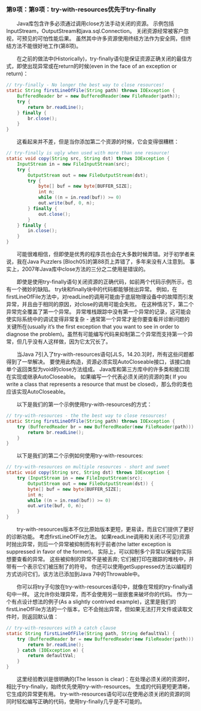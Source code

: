 ### 第9项：第9项：try-with-resources优先于try-finally

&emsp;&emsp;Java库包含许多必须通过调用close方法手动关闭的资源。 示例包括InputStream，OutputStream和java.sql.Connection。 关闭资源经常被客户忽视，可预见的可怕性能后果。 虽然其中许多资源使用终结方法作为安全网，但终结方法不能很好地工作(第8项)。

&emsp;&emsp;在之前的做法中(Historically)，try-finally语句是保证资源正确关闭的最佳方式，即使出现异常或在return的时候(even in the face of an exception or return)：

```java
// try-finally - No longer the best way to close resources!
static String firstLineOfFile(String path) throws IOException {
    BufferedReader br = new BufferedReader(new FileReader(path));
    try {
        return br.readLine();
    } finally {
        br.close();
    }
}
```
&emsp;&emsp;这看起来并不差，但是当你添加第二个资源的时候，它会变得很糟糕：

```java
// try-finally is ugly when used with more than one resource!
static void copy(String src, String dst) throws IOException {
    InputStream in = new FileInputStream(src);
    try {
        OutputStream out = new FileOutputStream(dst);
        try {
            byte[] buf = new byte[BUFFER_SIZE];
            int n;
            while ((n = in.read(buf)) >= 0)
            out.write(buf, 0, n);
        } finally {
            out.close();
        }
    } finally {
        in.close();
    }
}
```
&emsp;&emsp;可能很难相信，但即使是优秀的程序员也会在大多数时候弄错。对于初学者来说，我在Java Puzzlers [Bloch05]的第88页上弄错了，多年来没有人注意到。 事实上，2007年Java库中close方法的三分之二使用是错误的。

&emsp;&emsp;即使是使用try-finally语句关闭资源的正确代码，如前两个代码示例所示，也有一个微妙的缺陷。 try块和finally块中的代码都能够抛出异常。 例如，在firstLineOfFile方法中，对readLine的调用可能由于底层物理设备中的故障而引发异常，并且由于相同的原因，对close的调用可能会失败。 在这种情况下，第二个异常完全覆盖了第一个异常。 异常堆栈跟踪中没有第一个异常的记录，这可能会使实际系统中的调试变得非常复杂 - 通常第一个异常才是你要查看并诊断问题的关键所在(usually it’s the first exception that you want to see in order to diagnose the problem)。虽然有可能编写代码来抑制第二个异常而支持第一个异常，但几乎没有人这样做，因为它太冗长了。

&emsp;&emsp;当Java 7引入了try-with-resources语句[JLS，14.20.3]时，所有这些问题都得到了一举解决。 要使用此构造，资源必须实现AutoCloseable接口，该接口由单个返回类型为void的close方法组成。 Java库和第三方库中的许多类和接口现在实现或继承AutoCloseable。 如果编写一个代表必须关闭的资源的类( If you write a class that represents a resource that must be closed)，那么你的类也应该实现AutoCloseable。

&emsp;&emsp;以下是我们的第一个示例使用try-with-resources的方式：

```java
// try-with-resources - the the best way to close resources!
static String firstLineOfFile(String path) throws IOException {
    try (BufferedReader br = new BufferedReader(new FileReader(path))) {
        return br.readLine();
    }
}
```
&emsp;&emsp;以下是我们的第二个示例如何使用try-with-resources:

```java
// try-with-resources on multiple resources - short and sweet
static void copy(String src, String dst) throws IOException {
    try (InputStream in = new FileInputStream(src);
        OutputStream out = new FileOutputStream(dst)) {
        byte[] buf = new byte[BUFFER_SIZE];
        int n;
        while ((n = in.read(buf)) >= 0)
        out.write(buf, 0, n);
    }
}
```

&emsp;&emsp;try-with-resources版本不仅比原始版本更短，更易读，而且它们提供了更好的诊断功能。 考虑firstLineOfFile方法。 如果readLine调用和关闭(不可见)资源时抛出异常，则后一个异常被抑制而有利于前者(the latter exception is suppressed in favor of the former)。 实际上，可以抑制多个异常以保留你实际想要查看的异常。 这些被抑制的异常不是被丢弃; 它们被打印在跟踪的堆栈中，并带有一个表示它们被压制了的符号。 你还可以使用getSuppressed方法以编程的方式访问它们，该方法已添加到Java 7中的Throwable中。

&emsp;&emsp;你可以将try子句放在try-with-resources语句中，就像在常规的try-finally语句中一样。 这允许你处理异常，而不会使用另一层嵌套来破坏你的代码。 作为一个有点设计想法的例子(As a slightly contrived example)，这里是我们的firstLineOfFile方法的一个版本，它不会抛出异常，但如果无法打开文件或读取文件时，则返回默认值：

```java
// try-with-resources with a catch clause
static String firstLineOfFile(String path, String defaultVal) {
    try (BufferedReader br = new BufferedReader(new FileReader(path))) {
        return br.readLine();
    } catch (IOException e) {
        return defaultVal;
    }
}
```

&emsp;&emsp;这里经验教训是很明确的(The lesson is clear)：在处理必须关闭的资源时，相比于try-finally，始终优先使用try-with-resources。 生成的代码更短更清晰，它生成的异常更有用。 try-with-resources语句可以在使用必须关闭的资源的同同时轻松编写正确的代码，使用try-finally几乎是不可能的。